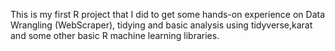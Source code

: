 This is my first R project that I did to get some hands-on experience on Data Wrangling (WebScraper), tidying and basic analysis using tidyverse,karat and some other basic R machine learning libraries.

